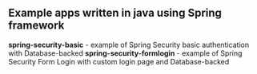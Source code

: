 ## Example apps written in java using Spring framework

**spring-security-basic** - example of Spring Security basic authentication with Database-backed 
**spring-security-formlogin** - example of Spring Security Form Login with custom login page and Database-backed 
